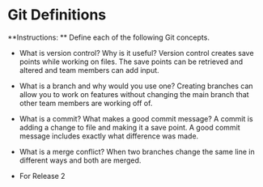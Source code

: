 # Git Definitions

**Instructions: ** Define each of the following Git concepts.

* What is version control?  Why is it useful?
Version control creates save points while working on files. The save points can be retrieved and altered and team members can add input.
* What is a branch and why would you use one?
Creating branches can allow you to work on features without changing the main branch that other team members are working off of.
* What is a commit? What makes a good commit message?
 A commit is adding a change to file and making it a save point. A good commit message includes exactly what difference was made.
* What is a merge conflict?
When two branches change the same line in different ways and both are merged.

* For Release 2